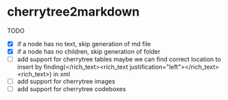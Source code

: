 # cherrytree2markdown

TODO

- [x] if a node has no text, skip generation of md file
- [x] if a node has no children, skip generation of folder
- [ ] add support for cherrytree tables
    maybe we can find correct location to insert by finding(</rich_text><rich_text justification="left"></rich_text><rich_text>) in xml
- [ ] add support for cherrytree images
- [ ] add support for cherrytree codeboxes
